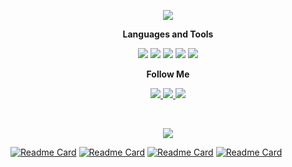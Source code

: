 <p align="center">
    <img src="https://user-images.githubusercontent.com/49316522/129272986-cf007d18-8ab8-422e-887d-241c29346d73.png">
</p>

<p align="center">
  <b>Languages and Tools</b><br>
</p>

<p align="center">
    <img src="https://img.shields.io/badge/-C++-395781?style=for-the-badge&logo=c%2B%2B&logoColor=659ad2">
    <img src="https://img.shields.io/badge/-Qt-395781?style=for-the-badge&logo=Qt">
    <img src="https://img.shields.io/badge/-Python-395781?style=for-the-badge&logo=Python&logoColor=ffd849">
    <img src="https://img.shields.io/badge/-Django-395781?style=for-the-badge&logo=Django&logoColor=2ba977">
    <img src="https://img.shields.io/badge/-SQL-395781?style=for-the-badge&logo=PostgreSQL&logoColor=*">
</p>


<p align="center">
  <b>Follow Me</b><br>
</p>

<p align="center">
    <a href="https://www.linkedin.com/in/ildar-absalyamov-49602420a/">
    <img src="https://img.shields.io/badge/-LinkedIn-395781?style=for-the-badge&logo=linkedin">
    </a>
    <a href="https://t.me/glirynice">
    <img src="https://img.shields.io/badge/-Telegram-395781?style=for-the-badge&logo=telegram">
    <a href="https://vk.com/gliry">
    <img src="https://img.shields.io/badge/-Vkontakte-395781?style=for-the-badge&logo=vk">
        
</p>
          <b></b><br>

<p align="center">
    <img src="https://github-readme-stats.vercel.app/api?username=gliry&show_icons=true&theme=prussian">
</p>
        
[![Readme Card](https://github-readme-stats.vercel.app/api/pin/?username=gliry&repo=Sweets&theme=prussian)](https://github.com/gliry/Sweets) 
[![Readme Card](https://github-readme-stats.vercel.app/api/pin/?username=gliry&repo=Catch-the-ball&theme=prussian)](https://github.com/gliry/Catch-the-ball) 
[![Readme Card](https://github-readme-stats.vercel.app/api/pin/?username=gliry&repo=Yandex_school_cpp&theme=prussian)](https://github.com/gliry/Yandex_school_cpp) 
[![Readme Card](https://github-readme-stats.vercel.app/api/pin/?username=gliry&repo=Qt_projects&theme=prussian)](https://github.com/gliry/Qt_projects) 






